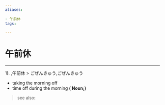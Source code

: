 ```yaml
---
aliases:
    
- 午前休
tags:
    
---
```


# 午前休
---
1).
,午前休 > ごぜんきゅう,ごぜんきゅう

- taking the morning off
- time off during the morning
**( Noun;)**
> see also: 
            